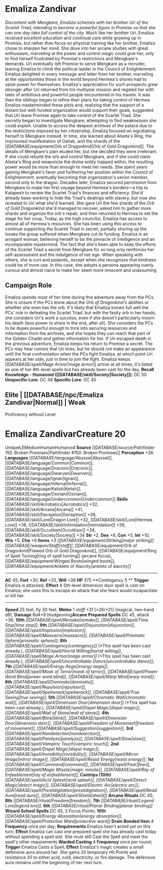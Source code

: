 ﻿---
ac: '45'
alignment: LE
all_resistance: null
burrow_speed: null
charisma: '+6'
climb_speed: null
constitution: '+5'
creature_ability:
- Contingency
- Drain Bonded Item
- Warded Casting
creature_family: null
description: "<i>Discontent with Mengkare, Emaliza schemes with her brother Uri of\
  \ the Scarlet Triad, intending to become a powerful figure in Promise so that she\
  \ can one day take full control of the city.</i><br/><br/> Much like her brother\
  \ Uri, Emaliza received excellent education and continual care while growing up\
  \ in Promise, but rather than focus on physical training like her brother, Emaliza\
  \ chose to sharpen her mind. She dove into her arcane studies with great enthusiasm,\
  \ marveling at the power and control magic could give her, only to find herself\
  \ frustrated by Promise's restrictions and Mengkare's demands.<br/><br/> Uri eventually\
  \ left Promise to serve Mengkare as a recruiter, leaving Emaliza to climb the political\
  \ ladder in the Council of Enlightenment. Emaliza delighted in every message and\
  \ letter from her brother, marveling at the opportunities those in the world beyond\
  \ Hermea's shores had to seize power for themselves. Emaliza's appreciation for\
  \ such prospects grew stronger after Uri returned from his multiyear mission and\
  \ regaled her with tales of ambitious and powerful people encountered in his travels.\
  \ It was then the siblings began to refine their plans for taking control of Hermea.<br/><br/>\
  \ Emaliza masterminded these plots and, realizing that the support of a distant\
  \ but well-funded organization would support their goals, suggested that Uri leave\
  \ Promise again to take control of the Scarlet Triad. She secretly began to investigate\
  \ Mengkare, attempting to find weaknesses she could exploit. Unable to access the\
  \ deepest archives of the palace due to the restrictions imposed by her citizenship,\
  \ Emaliza focused on ingratiating herself to Mengkare instead. In time, she learned\
  \ about Alseta's Ring, the imprisoned manifestation of Dahak, and the shards of\
  \ the [[DATABASE/equipment/Orb of Dragonkind|Orb of Gold Dragonkind]] . The details\
  \ of Mengkare's plan eluded her, but she decided they were irrelevant. If she could\
  \ rebuild the orb and control Mengkare, and if she could claim Alseta's Ring and\
  \ weaponize the divine entity trapped within, the resulting power would be more\
  \ than enough to meet her needs. She spent years gaining Mengkare's favor and furthering\
  \ her position within the Council of Enlightenment, eventually becoming that organization's\
  \ senior member, second only to the dragon.<br/><br/> Decades later, Emaliza secured\
  \ permission from Mengkare to make her first voyage beyond Hermea's borders\u2014\
  a trip to Katapesh to review the Scarlet Triad's finances and efficiency. She'd\
  \ already been working to hide the Triad's dealings with slavery, but now she revealed\
  \ to Uri what she'd learned. She gave Uri the few shards of the <i>Orb of Gold Dragonkind</i>\
  \ she'd managed to recover, asked him to gather more shards and organize the orb's\
  \ repair, and then returned to Hermea to set the stage for her coup.<br/><br/> Today,\
  \ as the high councilor, Emaliza has access to almost all of Hermea's resources.\
  \ She has been using this access to continue supporting the Scarlet Triad in secret,\
  \ partially shoring up the losses the group suffered when Mengkare cut its funding.<br/><br/>\
  \ Emaliza is an arrogant woman, believing herself to be the pinnacle of intelligence\
  \ and an incomparable mastermind. The fact that she's been able to keep the efforts\
  \ of the Scarlet Triad a secret from Mengkare for so long only reinforces her self-assessment\
  \ and the indulgence of her ego. When speaking with others, she is curt and pedantic,\
  \ except when she recognizes that kindness could be of more use. In this case, she\
  \ adopts a persona appearing overly curious and almost naive to make her seem more\
  \ innocent and unassuming."
dexterity: '+8'
element: null
fly_speed: '30'
fortitude: '+30'
hp: '375'
id: '1597'
immunity: null
intelligence: '+10'
land_speed: '25'
language:
- '[[DATABASE/language/Abyssal|Abyssal]]'
- '[[DATABASE/language/Common|Common]]'
- '[[DATABASE/language/Draconic|Draconic]]'
- '[[DATABASE/language/Dwarven|Dwarven]]'
- '[[DATABASE/language/Ignan|Ignan]]'
- '[[DATABASE/language/Infernal|Infernal]]'
- '[[DATABASE/language/Kelish|Kelish]]'
- '[[DATABASE/language/Osiriani|Osiriani]]'
- '[[DATABASE/language/Undercommon|Undercommon]]'
level: '20'
max_speed: '30'
name: Emaliza Zandivar
perception: '+36'
rarity: Unique
reflex: '+33'
resistance: null
rus_type_level: null
sense: null
size: Medium
skill:
- '[[DATABASE/skill/Acrobatics|Acrobatics]] +32'
- '[[DATABASE/skill/Arcana|Arcana]] +41'
- '[[DATABASE/skill/Deception|Deception]] +38'
- '[[DATABASE/skill/Lore|Dragon Lore]] +32'
- '[[DATABASE/skill/Intimidation|Intimidation]] +38'
- '[[DATABASE/skill/Lore|Hermea Lore]] +38'
- '[[DATABASE/skill/Occultism|Occultism]] +34'
- '[[DATABASE/skill/Society|Society]] +34'
source: '[[DATABASE/source/Pathfinder 150. Broken Promises|Pathfinder #150: Broken
  Promises]]'
speed:
- 25 feet
- fly 30 feet.
spell:
- '[[DATABASE/spell/Acid Splash|Acid Splash]]'
- '[[DATABASE/spell/Blink|Blink]]'
- '[[DATABASE/spell/Chromatic Wall|Chromatic Wall]]'
- '[[DATABASE/spell/Command|Command]]'
- '[[DATABASE/spell/Contingency|Contingency]]'
- '[[DATABASE/spell/Detect Magic|Detect Magic]]'
- '[[DATABASE/spell/Dimension Door|Dimension Door]]'
- '[[DATABASE/spell/Disjunction|Disjunction]]'
- '[[DATABASE/spell/Dispel Magic|Dispel Magic]]'
- '[[DATABASE/spell/Dominate|Dominate]]'
- '[[DATABASE/spell/Electric Arc|ElectricArc]]'
- '[[DATABASE/spell/Energy Absorption|Energy Absorption]]'
- '[[DATABASE/spell/Energy Aegis|Energy Aegis]]'
- '[[DATABASE/spell/Fear|Fear]]'
- '[[DATABASE/spell/Freedom of Movement|Freedom of Movement]]'
- '[[DATABASE/spell/Horrid Wilting|Horrid Wilting]]'
- '[[DATABASE/spell/Implosion|Implosion]]'
- '[[DATABASE/spell/Invisibility|Invisibility]]'
- '[[DATABASE/spell/Mage Armor|Mage Armor]]'
- '[[DATABASE/spell/Magic Missile|MagicMissile]]'
- '[[DATABASE/spell/Mask of Terror|Mask of Terror]]'
- '[[DATABASE/spell/Massacre|Massacre]]'
- '[[DATABASE/spell/Mirror Image|MirrorImage]]'
- '[[DATABASE/spell/Nondetection|Nondetection]]'
- '[[DATABASE/spell/Paralyze|Paralyze]]'
- '[[DATABASE/spell/Power Word Blind|PowerWord Blind]]'
- '[[DATABASE/spell/Prestidigitation|Prestidigitation]]'
- '[[DATABASE/spell/Prismatic Sphere|Prismatic Sphere]]'
- '[[DATABASE/spell/Protective Ward|Protective Ward]]'
- '[[DATABASE/spell/Ray of Enfeeblement|Ray of Enfeeblement]]'
- '[[DATABASE/spell/Read Aura|Read Aura]]'
- '[[DATABASE/spell/Remake|Remake]]'
- '[[DATABASE/spell/Repulsion|Repulsion]]'
- '[[DATABASE/spell/Resist Energy|Resist Energy]]'
- '[[DATABASE/spell/Shield|Shield]]'
- '[[DATABASE/spell/Slow|Slow]]'
- '[[DATABASE/spell/Spellwrack|Spellwrack]]'
- '[[DATABASE/spell/Suggestion|Suggestion]]'
- '[[DATABASE/spell/Time Stop|Time Stop]]'
- '[[DATABASE/spell/True Seeing|True Seeing]]'
- '[[DATABASE/spell/Uncontrollable Dance|Uncontrollable Dance]]'
- '[[DATABASE/spell/Vampiric Touch|Vampiric Touch]]'
- '[[DATABASE/spell/Wall of Stone|Wall of Stone]]'
- '[[DATABASE/spell/Warp Mind|Warp Mind]]'
strength: '+2'
strength_req: '2'
strongest_save:
- Will
swim_speed: null
trait:
- '[[DATABASE/trait/Human|Human]]'
- '[[DATABASE/trait/Humanoid|Humanoid]]'
- '[[DATABASE/trait/Unique|Unique]]'
type: Creature
vision: null
weakest_save:
- Fortitude
weakness: null
will: '+36'
wisdom: '+5'

---
# Emaliza Zandivar

_Discontent with Mengkare, Emaliza schemes with her brother Uri of the Scarlet Triad, intending to become a powerful figure in Promise so that she can one day take full control of the city._
 Much like her brother Uri, Emaliza received excellent education and continual care while growing up in Promise, but rather than focus on physical training like her brother, Emaliza chose to sharpen her mind. She dove into her arcane studies with great enthusiasm, marveling at the power and control magic could give her, only to find herself frustrated by Promise's restrictions and Mengkare's demands.
 Uri eventually left Promise to serve Mengkare as a recruiter, leaving Emaliza to climb the political ladder in the Council of Enlightenment. Emaliza delighted in every message and letter from her brother, marveling at the opportunities those in the world beyond Hermea's shores had to seize power for themselves. Emaliza's appreciation for such prospects grew stronger after Uri returned from his multiyear mission and regaled her with tales of ambitious and powerful people encountered in his travels. It was then the siblings began to refine their plans for taking control of Hermea.
 Emaliza masterminded these plots and, realizing that the support of a distant but well-funded organization would support their goals, suggested that Uri leave Promise again to take control of the Scarlet Triad. She secretly began to investigate Mengkare, attempting to find weaknesses she could exploit. Unable to access the deepest archives of the palace due to the restrictions imposed by her citizenship, Emaliza focused on ingratiating herself to Mengkare instead. In time, she learned about Alseta's Ring, the imprisoned manifestation of Dahak, and the shards of the [[DATABASE/equipment/Orb of Dragonkind|Orb of Gold Dragonkind]]. The details of Mengkare's plan eluded her, but she decided they were irrelevant. If she could rebuild the orb and control Mengkare, and if she could claim Alseta's Ring and weaponize the divine entity trapped within, the resulting power would be more than enough to meet her needs. She spent years gaining Mengkare's favor and furthering her position within the Council of Enlightenment, eventually becoming that organization's senior member, second only to the dragon.
 Decades later, Emaliza secured permission from Mengkare to make her first voyage beyond Hermea's borders—a trip to Katapesh to review the Scarlet Triad's finances and efficiency. She'd already been working to hide the Triad's dealings with slavery, but now she revealed to Uri what she'd learned. She gave Uri the few shards of the _Orb of Gold Dragonkind_ she'd managed to recover, asked him to gather more shards and organize the orb's repair, and then returned to Hermea to set the stage for her coup.
 Today, as the high councilor, Emaliza has access to almost all of Hermea's resources. She has been using this access to continue supporting the Scarlet Triad in secret, partially shoring up the losses the group suffered when Mengkare cut its funding.
 Emaliza is an arrogant woman, believing herself to be the pinnacle of intelligence and an incomparable mastermind. The fact that she's been able to keep the efforts of the Scarlet Triad a secret from Mengkare for so long only reinforces her self-assessment and the indulgence of her ego. When speaking with others, she is curt and pedantic, except when she recognizes that kindness could be of more use. In this case, she adopts a persona appearing overly curious and almost naive to make her seem more innocent and unassuming.

## Campaign Role

Emaliza spends most of her time during this adventure away from the PCs. She is unsure if the PCs know about the _Orb of Dragonkind's_ abilities or whether she even has the orb. It's likely that Emaliza knows full well the PCs' role in defeating the Scarlet Triad, but with the faulty orb in her hands, she considers Uri's work a success, even if she doesn't particularly mourn his death (less power to share in the end, after all). She considers the PCs to be dupes powerful enough to trick into securing resources and information from the archives, and she hopes they can reach that part of the Golden Citadel and gather information for her.
 If Uri escaped death in the previous adventure, Emaliza keeps his return to Promise a secret. The PCs may hear rumors that Uri lives, but he should not make an appearance until the final confrontation when the PCs fight Emaliza, at which point Uri appears at her side, just in time to join the fight.
 Emaliza keeps [[DATABASE/spell/Mage Armor|mage armor]] active at all times; it's listed as one of her 8th-level spells but has already been cast for the day.
**Recall Knowledge - Humanoid ([[DATABASE/skill/Society|Society]])**: DC 50
**Unspecific Lore**: DC 48
**Specific Lore**: DC 45

## Elite | [[DATABASE/npc/Emaliza Zandivar|Normal]] | Weak
Proficiency without Level

# Emaliza Zandivar<span class="item-type">Creature 20</span>

<span class="trait-unique item-trait">Unique</span><span class="trait-alignment item-trait">LE</span><span class="trait-size item-trait">Medium</span><span class="item-trait">Human</span><span class="item-trait">Humanoid</span>
**Source** [[DATABASE/source/Pathfinder 150. Broken Promises|Pathfinder #150: Broken Promises]]
**Perception** +36
**Languages** [[DATABASE/language/Abyssal|Abyssal]], [[DATABASE/language/Common|Common]], [[DATABASE/language/Draconic|Draconic]], [[DATABASE/language/Dwarven|Dwarven]], [[DATABASE/language/Ignan|Ignan]], [[DATABASE/language/Infernal|Infernal]], [[DATABASE/language/Kelish|Kelish]], [[DATABASE/language/Osiriani|Osiriani]], [[DATABASE/language/Undercommon|Undercommon]]
**Skills** [[DATABASE/skill/Acrobatics|Acrobatics]] +32, [[DATABASE/skill/Arcana|Arcana]] +41, [[DATABASE/skill/Deception|Deception]] +38, [[DATABASE/skill/Lore|Dragon Lore]] +32, [[DATABASE/skill/Lore|Hermea Lore]] +38, [[DATABASE/skill/Intimidation|Intimidation]] +38, [[DATABASE/skill/Occultism|Occultism]] +34, [[DATABASE/skill/Society|Society]] +34
**Str** +2, **Dex** +8, **Con** +5, **Int** +10, **Wis** +5, **Cha** +6
**Items** _+3 [[DATABASE/equipment/Striking|major striking]] [[DATABASE/weapon/Staff|staff]]_, [[DATABASE/equipment/Orb of Dragonkind|Flawed Orb of Gold Dragonkind]], [[DATABASE/equipment/Ring of Spell Turning|ring of spell turning]] (arcane focus), [[DATABASE/equipment/Winged Boots|winged boots]], [[DATABASE/equipment/Anklets of Alacrity|anklets of alacrity]]

---
**AC** 45; **Fort** +30, **Ref** +33, **Will** +36
**HP** 375
<span class="in-box-ability">**Contingency <span class="action-icon">5</span> ** **Trigger** Emaliza is attacked; **Effect** A 5th-level dimension door spell is cast on Emaliza; she uses this to escape an attack that she fears would incapacitate or kill her.</span>

---
**Speed** 25 feet, fly 30 feet.
<span class="in-box-ability">**Melee** <span class="action-icon">1</span> _staff_ +31 [+26/+21] (magical, two-hand d8), **Damage** 8d4+8 bludgeoning</span>**Arcane Prepared Spells** DC 45, attack +36; **10th** _[[DATABASE/spell/Remake|remake]]_, _[[DATABASE/spell/Time Stop|time stop]]_; **9th** _[[DATABASE/spell/Disjunction|disjunction]]_, _[[DATABASE/spell/Implosion|implosion]]_, _[[DATABASE/spell/Massacre|massacre]]_, _[[DATABASE/spell/Prismatic Sphere|prismatic sphere]]_; **8th** _[[DATABASE/spell/Contingency|contingency]]_ (*This spell has been cast already.), _[[DATABASE/spell/Horrid Wilting|horrid wilting]]_, _[[DATABASE/spell/Mage Armor|mage armor]]_ (*This spell has been cast already.), _[[DATABASE/spell/Uncontrollable Dance|uncontrollable dance]]_; **7th** _[[DATABASE/spell/Energy Aegis|energy aegis]]_, _[[DATABASE/spell/Mask of Terror|mask of terror]]_, _[[DATABASE/spell/Power Word Blind|power word blind]]_, _[[DATABASE/spell/Warp Mind|warp mind]]_; **6th** _[[DATABASE/spell/Dominate|dominate]]_, _[[DATABASE/spell/Repulsion|repulsion]]_, _[[DATABASE/spell/Spellwrack|spellwrack]]_, _[[DATABASE/spell/True Seeing|true seeing]]_; **5th** _[[DATABASE/spell/Chromatic Wall|chromatic wall]]_, _[[DATABASE/spell/Dimension Door|dimension door]]_ (*This spell has been cast already.), _[[DATABASE/spell/Dispel Magic|dispel magic]]_, _[[DATABASE/spell/Wall of Stone|wall of stone]]_; **4th** _[[DATABASE/spell/Blink|blink]]_, _[[DATABASE/spell/Dimension Door|dimension door]]_, _[[DATABASE/spell/Freedom of Movement|freedom of movement]]_, _[[DATABASE/spell/Suggestion|suggestion]]_; **3rd** _[[DATABASE/spell/Nondetection|nondetection]]_, _[[DATABASE/spell/Paralyze|paralyze]]_, _[[DATABASE/spell/Slow|slow]]_, _[[DATABASE/spell/Vampiric Touch|vampiric touch]]_; **2nd** _[[DATABASE/spell/Dispel Magic|dispel magic]]_, _[[DATABASE/spell/Invisibility|invisibility]]_, _[[DATABASE/spell/Mirror Image|mirror image]]_, _[[DATABASE/spell/Resist Energy|resist energy]]_; **1st** _[[DATABASE/spell/Command|command]]_, _[[DATABASE/spell/Fear|fear]]_, _[[DATABASE/spell/Magic Missile|magic missile]]_, _[[DATABASE/spell/Ray of Enfeeblement|ray of enfeeblement]]_; **Cantrips** **(10th)** _[[DATABASE/spell/Acid Splash|acid splash]]_, _[[DATABASE/spell/Detect Magic|detect magic]]_, _[[DATABASE/spell/Electric Arc|electric arc]]_, _[[DATABASE/spell/Prestidigitation|prestidigitation]]_, _[[DATABASE/spell/Read Aura|read aura]]_, _[[DATABASE/spell/Shield|shield]]_
**Arcane Rituals** DC 45; **8th** _[[DATABASE/ritual/Freedom|freedom]]_; **7th** _[[DATABASE/ritual/Legend Lore|legend lore]]_; **6th** _[[DATABASE/ritual/Planar Binding|planar binding]]_
**Wizard School Spells** DC 45, 3 Focus Points; **10th** _[[DATABASE/spell/Energy Absorption|energy absorption]]_, _[[DATABASE/spell/Protective Ward|protective ward]]_
<span class="in-box-ability">**Drain Bonded Item** <span class="action-icon">4</span> **Frequency** once per day; **Requirements** Emaliza hasn't acted yet on this turn; **Effect** Emaliza can cast one prepared spell she has already cast today without spending a spell slot. She must still Cast the Spell and meet the spell's other requirements.</span><span class="in-box-ability">**Warded Casting** <span class="action-icon">4</span> **Frequency** once per round; **Trigger** Emaliza Casts a Spell; **Effect** Emaliza's magic creates a small defensive aura around her. She gains 20 temporary Hit Points and resistance 20 to either acid, cold, electricity, or fire damage. The defensive aura remains until the beginning of her next turn.</span>